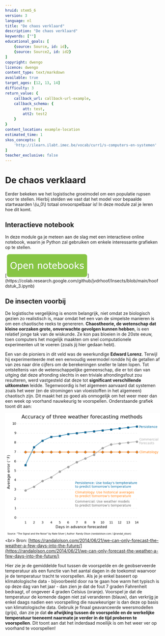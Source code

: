 ```yaml
---
hruid: stem5_6
version: 3
language: nl
title: "De chaos verklaard"
description: "De chaos verklaard"
keywords: [""]
educational_goals: [
    {source: Source, id: id}, 
    {source: Source2, id: id2}
]
copyright: dwengo
licence: dwengo
content_type: text/markdown
available: true
target_ages: [12, 13, 14]
difficulty: 3
return_value: {
    callback_url: callback-url-example,
    callback_schema: {
        att: test,
        att2: test2
    }
}
content_location: example-location
estimated_time: 1
skos_concepts: [
    'http://ilearn.ilabt.imec.be/vocab/curr1/s-computers-en-systemen'
]
teacher_exclusive: false
---
```

# De chaos verklaard

Eerder bekeken we het logistische groeimodel om een populatie rupsen voor te stellen. Hierbij stelden we vast dat het model voor bepaalde startwaarden \\(u_0\\) totaal onvoorspelbaar is! In deze module zal je leren hoe dit komt.

## Interactieve notebook

In deze module ga je meteen aan de slag met een interactieve online notebook, waarin je Python zal gebruiken om enkele interessante grafieken op te stellen.

[![Knop](embed/knop.png "https://colab.research.google.com/github/jvdrhoof/Insects/blob/main/hoofdstuk_3.ipynb")](https://colab.research.google.com/github/jvdrhoof/Insects/blob/main/hoofdstuk_3.ipynb)

## De insecten voorbij

De logistische vergelijking is enorm belangrijk, niet omdat ze biologisch gezien zo realistisch is, maar omdat het een van de simpelste manieren is om een chaotische reeks te genereren. **Chaostheorie, de wetenschap dat kleine oorzaken grote, onverwachte gevolgen kunnen hebben**, is een relatief jonge tak van de wiskunde. Ze kon pas bloeien in de 20ste eeuw, toen computers het mogelijk maakten om snel computationele experimenten uit te voeren (zoals jij hier gedaan hebt).

Een van de pioniers in dit veld was de weerkundige **Edward Lorenz**. Terwijl hij experimenteerde met een eenvoudig weermodel rondde hij de getallen af van zes naar drie cijfers om de berekeningen sneller te laten lopen. Tot ontsteltenis van de wetenschappelijke gemeenschap, die er tot dan van uitging dat deze afronding slechts in een triviale afrondingsfout zou resulteren, werd vastgesteld dat deze tot **significant verschillende uitkomsten** leidde. Tegenwoordig is het algemeen aanvaard dat systemen zoals het weer (en de stromingen van vloeistoffen in het algemeen) chaotisch zijn. Dit maakt het zo goed als onmogelijk om het weer meer dan een week op voorhand nauwkeurig te voorspellen. Onderstaande grafiek toont dit aan:

![Weersvoorspelling](embed/weersvoorspelling.png "https://randalolson.com/2014/06/21/we-can-only-forecast-the-weather-a-few-days-into-the-future/")<br>
Bron: [https://randalolson.com/2014/06/21/we-can-only-forecast-the-weather-a-few-days-into-the-future/](https://randalolson.com/2014/06/21/we-can-only-forecast-the-weather-a-few-days-into-the-future/)

Hier zie je de gemiddelde fout tussen de voorspelde en de geobserveerde temperatuur als een functie van het aantal dagen in de toekomst waarvoor je de temperatuur tracht te voorspellen. Als je je enkel baseert op klimatologische data - bijvoorbeeld door na te gaan hoe warm het typisch is op deze dag van het jaar - dan zien je dat de fout 7 graden Fahrenheit bedraagt, of ongeveer 4 graden Celsius (oranje). Voorspel je dat de temperatuur de komende dagen niet zal veranderen (blauw), dan verkrijg je enkel daags nadien een voorspelling die nauwkeuriger is dan deze op basis van klimatologische data. Gebruik je finaal geavanceerde weersmodellen (grijs), dan zie je dat **de afwijking tussen de voorspelde en de werkelijke temperatuur toeneemt naarmate je verder in de tijd proberen te voorspellen**. Dit toont aan dat het inderdaad moeilijk is om het weer ver op voorhand te voorspellen!
